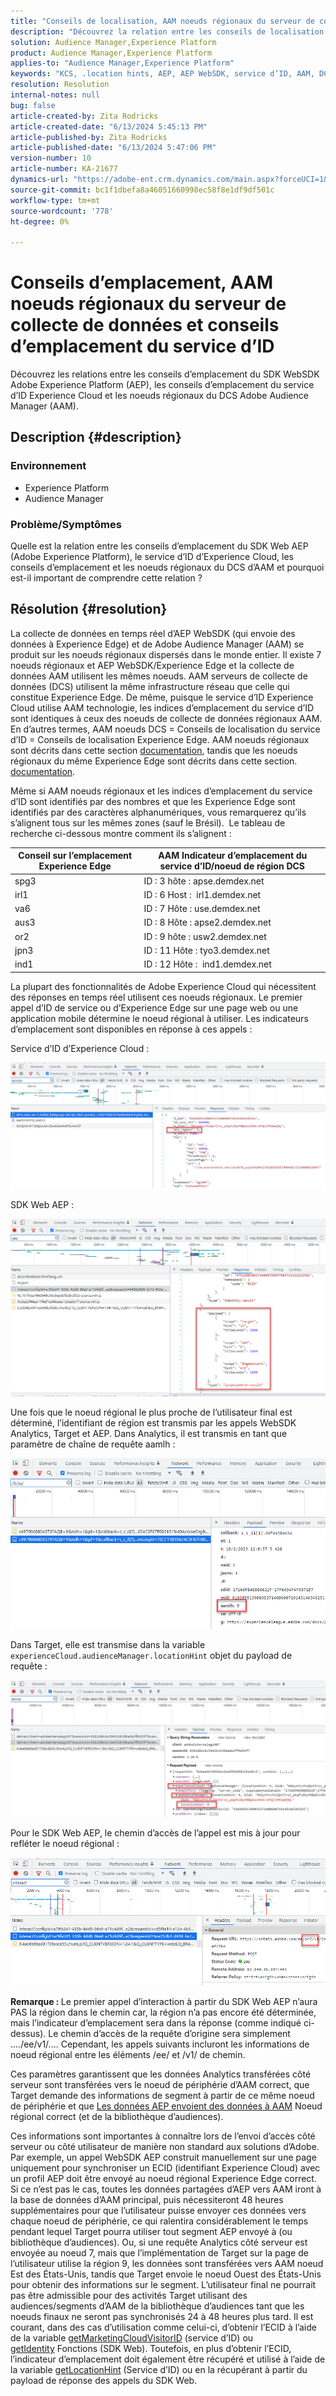 ```yaml
---
title: "Conseils de localisation, AAM noeuds régionaux du serveur de collecte de données et conseils de localisation du service d’ID"
description: "Découvrez la relation entre les conseils de localisation AEP WebSDK, les conseils de localisation du service d’ID Experience Cloud et les noeuds régionaux du DCS AAM."
solution: Audience Manager,Experience Platform
product: Audience Manager,Experience Platform
applies-to: "Audience Manager,Experience Platform"
keywords: "KCS, .location hints, AEP, AEP WebSDK, service d’ID, AAM, DCS, noeuds régionaux"
resolution: Resolution
internal-notes: null
bug: false
article-created-by: Zita Rodricks
article-created-date: "6/13/2024 5:45:13 PM"
article-published-by: Zita Rodricks
article-published-date: "6/13/2024 5:47:06 PM"
version-number: 10
article-number: KA-21677
dynamics-url: "https://adobe-ent.crm.dynamics.com/main.aspx?forceUCI=1&pagetype=entityrecord&etn=knowledgearticle&id=180f85aa-ac29-ef11-840a-002248084fbb"
source-git-commit: bc1f1dbefa8a46051660998ec58f8e1df9df501c
workflow-type: tm+mt
source-wordcount: '778'
ht-degree: 0%

---
```


# Conseils d’emplacement, AAM noeuds régionaux du serveur de collecte de données et conseils d’emplacement du service d’ID


Découvrez les relations entre les conseils d’emplacement du SDK WebSDK Adobe Experience Platform (AEP), les conseils d’emplacement du service d’ID Experience Cloud et les noeuds régionaux du DCS Adobe Audience Manager (AAM).

## Description {#description}


### <b>Environnement</b>

- Experience Platform
- Audience Manager


### Problème/Symptômes

Quelle est la relation entre les conseils d’emplacement du SDK Web AEP (Adobe Experience Platform), le service d’ID d’Experience Cloud, les conseils d’emplacement et les noeuds régionaux du DCS d’AAM et pourquoi est-il important de comprendre cette relation ?


## Résolution {#resolution}


La collecte de données en temps réel d’AEP WebSDK (qui envoie des données à Experience Edge) et de Adobe Audience Manager (AAM) se produit sur les noeuds régionaux dispersés dans le monde entier. Il existe 7 noeuds régionaux et AEP WebSDK/Experience Edge et la collecte de données AAM utilisent les mêmes noeuds. AAM serveurs de collecte de données (DCS) utilisent la même infrastructure réseau que celle qui constitue Experience Edge. De même, puisque le service d’ID Experience Cloud utilise AAM technologie, les indices d’emplacement du service d’ID sont identiques à ceux des noeuds de collecte de données régionaux AAM. En d’autres termes, AAM noeuds DCS = Conseils de localisation du service d’ID = Conseils de localisation Experience Edge. AAM noeuds régionaux sont décrits dans cette section [documentation](https://experienceleague.adobe.com/docs/audience-manager/user-guide/api-and-sdk-code/dcs/dcs-api-reference/dcs-regions.html?lang=en), tandis que les noeuds régionaux du même Experience Edge sont décrits dans cette section. [documentation](https://experienceleague.adobe.com/docs/experience-platform/edge-network-server-api/location-hints.html?lang=en).

Même si AAM noeuds régionaux et les indices d’emplacement du service d’ID sont identifiés par des nombres et que les Experience Edge sont identifiés par des caractères alphanumériques, vous remarquerez qu’ils s’alignent tous sur les mêmes zones (sauf le Brésil).  Le tableau de recherche ci-dessous montre comment ils s’alignent :


| Conseil sur l’emplacement Experience Edge | AAM Indicateur d’emplacement du service d’ID/noeud de région DCS |
| --- | --- |
| spg3 | ID : 3 hôte : apse.demdex.net |
| irl1 | ID : 6 Host :  irl1.demdex.net |
| va6 | ID : 7 Hôte : use.demdex.net |
| aus3 | ID : 8 Hôte : apse2.demdex.net |
| or2 | ID : 9 hôte : usw2.demdex.net |
| jpn3 | ID : 11 Hôte : tyo3.demdex.net |
| ind1 | ID : 12 Hôte :  ind1.demdex.net |


La plupart des fonctionnalités de Adobe Experience Cloud qui nécessitent des réponses en temps réel utilisent ces noeuds régionaux. Le premier appel d’ID de service ou d’Experience Edge sur une page web ou une application mobile détermine le noeud régional à utiliser. Les indicateurs d’emplacement sont disponibles en réponse à ces appels :

Service d’ID d’Experience Cloud :

![](assets/e80a1235-77bf-ed11-83ff-6045bd006239.png)



SDK Web AEP :

![](assets/8f50cbb3-75bf-ed11-83ff-6045bd006239.png)

Une fois que le noeud régional le plus proche de l’utilisateur final est déterminé, l’identifiant de région est transmis par les appels WebSDK Analytics, Target et AEP. Dans Analytics, il est transmis en tant que paramètre de chaîne de requête aamlh :

![](assets/33af14ff-77bf-ed11-83ff-6045bd006239.png)

Dans Target, elle est transmise dans la variable `experienceCloud.audienceManager.locationHint` objet du payload de requête :

![](assets/dce94437-78bf-ed11-83ff-6045bd006239.png)

Pour le SDK Web AEP, le chemin d’accès de l’appel est mis à jour pour refléter le noeud régional :

![](assets/8245a050-79bf-ed11-83ff-6045bd006239.png)

<b>Remarque : </b>Le premier appel d’interaction à partir du SDK Web AEP n’aura PAS la région dans le chemin car, la région n’a pas encore été déterminée, mais l’indicateur d’emplacement sera dans la réponse (comme indiqué ci-dessus). Le chemin d’accès de la requête d’origine sera simplement ..../ee/v1/.... Cependant, les appels suivants incluront les informations de noeud régional entre les éléments /ee/ et /v1/ de chemin.

Ces paramètres garantissent que les données Analytics transférées côté serveur sont transférées vers le noeud de périphérie d’AAM correct, que Target demande des informations de segment à partir de ce même noeud de périphérie et que [Les données AEP envoient des données à AAM](https://experienceleague.adobe.com/docs/audience-manager/user-guide/implementation-integration-guides/integration-experience-platform/aam-aep-audience-sharing.html?lang=en) Noeud régional correct (et de la bibliothèque d’audiences).

Ces informations sont importantes à connaître lors de l’envoi d’accès côté serveur ou côté utilisateur de manière non standard aux solutions d’Adobe. Par exemple, un appel WebSDK AEP construit manuellement sur une page uniquement pour synchroniser un ECID (identifiant Experience Cloud) avec un profil AEP doit être envoyé au noeud régional Experience Edge correct. Si ce n’est pas le cas, toutes les données partagées d’AEP vers AAM iront à la base de données d’AAM principal, puis nécessiteront 48 heures supplémentaires pour que l’utilisateur puisse envoyer ces données vers chaque noeud de périphérie, ce qui ralentira considérablement le temps pendant lequel Target pourra utiliser tout segment AEP envoyé à (ou bibliothèque d’audiences). Ou, si une requête Analytics côté serveur est envoyée au noeud 7, mais que l’implémentation de Target sur la page de l’utilisateur utilise la région 9, les données sont transférées vers AAM noeud Est des États-Unis, tandis que Target envoie le noeud Ouest des États-Unis pour obtenir des informations sur le segment. L’utilisateur final ne pourrait pas être admissible pour des activités Target utilisant des audiences/segments d’AAM de la bibliothèque d’audiences tant que les noeuds finaux ne seront pas synchronisés 24 à 48 heures plus tard. Il est courant, dans des cas d’utilisation comme celui-ci, d’obtenir l’ECID à l’aide de la variable [getMarketingCloudVisitorID](https://experienceleague.adobe.com/docs/id-service/using/id-service-api/methods/getmcvid.html?lang=en) (service d’ID) ou [getIdentity](https://experienceleague.adobe.com/docs/experience-platform/edge/extension/accessing-the-ecid.html?lang=en) Fonctions (SDK Web). Toutefois, en plus d’obtenir l’ECID, l’indicateur d’emplacement doit également être récupéré et utilisé à l’aide de la variable [getLocationHint](https://experienceleague.adobe.com/docs/id-service/using/id-service-api/methods/getlocationhint.html?lang=en) (Service d’ID) ou en la récupérant à partir du payload de réponse des appels du SDK Web.








